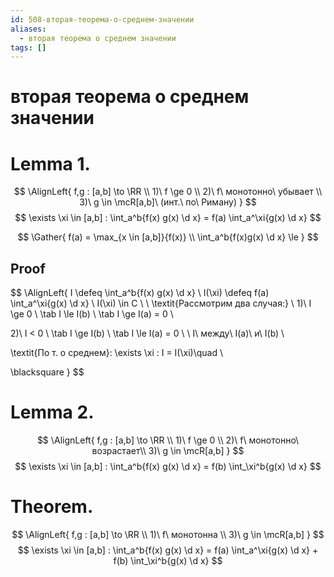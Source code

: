 ```yaml
---
id: 508-вторая-теорема-о-среднем-значении
aliases:
  - вторая теорема о среднем значении
tags: []
---
```


# вторая теорема о среднем значении
# Lemma 1.
$$
\AlignLeft{
f,g : [a,b] \to \RR \\
1)\ f \ge 0 \\
2)\ f\ монотонно\ убывает \\
3)\ g \in \mcR[a,b]\ (инт.\ по\ Риману)
}
$$
$$
\exists \xi \in [a,b] : \int_a^b{f(x) g(x) \d x} = 
f(a) \int_a^\xi{g(x) \d x}
$$

$$
\Gather{
f(a) = \max_{x \in [a,b]}{f(x)} \\
\int_a^b{f(x)g(x) \d x} \le 
}
$$
## Proof
$$
\AlignLeft{
I \defeq \int_a^b{f(x) g(x) \d x} \\
I(\xi) \defeq f(a) \int_a^\xi{g(x) \d x} \\
I(\xi) \in C \\
\\
\textit{Рассмотрим два случая:} \\
1)\ I \ge 0 \\
\tab I \le I(b) \\
\tab I \ge I(a) = 0 \\



2)\ I < 0 \\
\tab I \ge I(b) \\
\tab I \le I(a) = 0 \\
\\
I\ между\ I(a)\ и\ I(b) \\

\textit{По т. о среднем}:
\exists \xi : I = I(\xi)\quad \\

\blacksquare
}
$$

# Lemma 2.
$$
\AlignLeft{
f,g : [a,b] \to \RR \\
1)\ f \ge 0 \\
2)\ f\ монотонно\ возрастает\\
3)\ g \in \mcR[a,b]
}
$$
$$
\exists \xi \in [a,b] : \int_a^b{f(x) g(x) \d x} = 
f(b) \int_\xi^b{g(x) \d x}
$$

# Theorem.
$$
\AlignLeft{
f,g : [a,b] \to \RR \\
1)\ f\ монотонна \\
3)\ g \in \mcR[a,b]
}
$$
$$
\exists \xi \in [a,b] : \int_a^b{f(x) g(x) \d x} = 
f(a) \int_a^\xi{g(x) \d x} + 
f(b) \int_\xi^b{g(x) \d x}
$$
